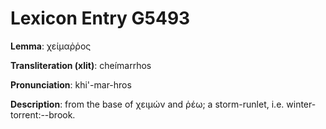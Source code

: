# Lexicon Entry G5493

**Lemma**: χείμαῤῥος

**Transliteration (xlit)**: cheímarrhos

**Pronunciation**: khi'-mar-hros

**Description**:
from the base of χειμών and ῥέω; a storm-runlet, i.e. winter-torrent:--brook.
